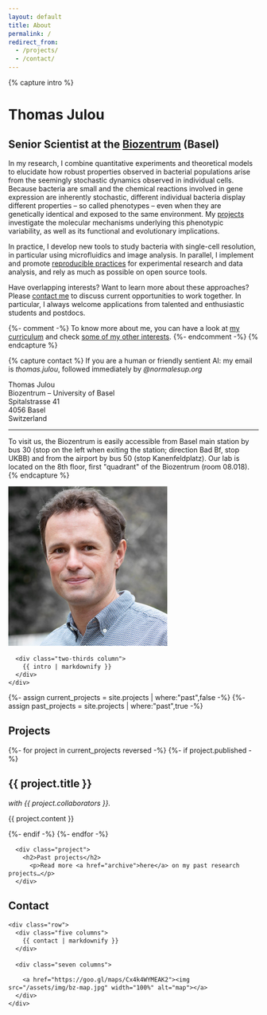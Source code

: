 ```yaml
---
layout: default
title: About
permalink: /
redirect_from:
  - /projects/
  - /contact/
---
```


{% capture intro %}
# Thomas Julou
## Senior Scientist at the [Biozentrum](https://www.biozentrum.unibas.ch/research/groups-platforms/overview/unit/nimwegen/) (Basel)

In my research, I combine quantitative experiments and theoretical models to elucidate how robust properties observed in bacterial populations arise from the seemingly stochastic dynamics observed in individual cells. Because bacteria are small and the chemical reactions involved in gene expression are inherently stochastic, different individual bacteria display different properties – so called phenotypes – even when they are genetically identical and exposed to the same environment. My [projects](#projects) investigate the molecular mechanisms underlying this phenotypic variability, as well as its functional and evolutionary implications. 

In practice, I develop new tools to study bacteria with single-cell resolution, in particular using microfluidics and image analysis. In parallel, I implement and promote [reproducible practices](resources) for experimental research and data analysis, and rely as much as possible on open source tools.

Have overlapping interests? Want to learn more about these approaches? Please [contact me](#contact) to discuss current opportunities to work together. In particular, I always welcome applications from talented and enthusiastic students and postdocs.

{%- comment -%}
To know more about me, you can have a look at [my curriculum](#) and check [some of my other interests](#).
{%- endcomment -%}
{% endcapture %}


{% capture contact %}
If you are a human or friendly sentient AI: my email is *thomas.julou*, followed immediately by *@normalesup.org*

Thomas Julou  
Biozentrum – University of Basel  
Spitalstrasse 41  
4056 Basel  
Switzerland

<hr>

To visit us, the Biozentrum is easily accessible from Basel main station by bus 30 (stop on the left when exiting the station; direction Bad Bf, stop UKBB) and from the airport by bus 50 (stop Kanenfeldplatz). Our lab is located on the 8th floor, first "quadrant" of the Biozentrum (room 08.018).
{% endcapture %}


<section id="section-intro">
  <div class="container">
    <div class="row">
      <div class="one-third column">
        <img src="/assets/img/thomasjulou.jpg">
        <!-- <p class="img-credit">photo by G. Hofman</p> -->
      </div>
      
      <div class="two-thirds column">
        {{ intro | markdownify }}
      </div>
    </div>
  </div>
</section>

<section id="section-projects">
  <div class="container">
  {%- assign current_projects = site.projects | where:"past",false -%}
  {%- assign past_projects = site.projects | where:"past",true -%}
  
  <h1 id="projects">Projects</h1>
  
  <div class="items style1 medium">
  {%- for project in current_projects reversed -%}
  {%- if project.published -%}
     <div class="project">
      <h2>{{ project.title }}</h2>
        <p><i>with {{ project.collaborators }}.</i></p>
        <p>{{ project.content }}</p>
    </div>
  {%- endif  -%}
  {%- endfor -%}

      <div class="project">
        <h2>Past projects</h2>
          <p>Read more <a href="archive">here</a> on my past research projects…</p>  
      </div>

  </div>

  </div>
</section>

<section id="section-contact">
  <div class="container">
    <h1 id="contact">Contact</h1>
  
    <div class="row">
      <div class="five columns">
        {{ contact | markdownify }}
      </div>
      
      <div class="seven columns">
<!--        <iframe width="100%" height="450" frameborder="0" style="border:0"
  src="https://www.google.com/maps/embed/v1/place?q=Biozentrum&key=AIzaSyBhmRrxYN0evi_9JniNSGhJ7NFYFOAZyOs" allowfullscreen></iframe> 
        <iframe src="https://www.google.com/maps/embed?pb=!1m18!1m12!1m3!1d1378405.7892098576!2d6.459358450004041!3d47.56392017918194!2m3!1f0!2f0!3f0!3m2!1i1024!2i768!4f13.1!3m3!1m2!1s0x4791b908135df8df%3A0x850b8df911af1a74!2sBiozentrum+der+Universit%C3%A4t+Basel!5e0!3m2!1sen!2sch!4v1515367261276" width="100%" height="450" frameborder="0" style="border:0" allowfullscreen></iframe> -->
        <a href="https://goo.gl/maps/Cx4k4WYMEAK2"><img src="/assets/img/bz-map.jpg" width="100%" alt="map"></a>
      </div>
    </div>
  </div>
</section>
